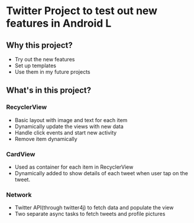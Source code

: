 Twitter Project to test out new features in Android L
===

Why this project?
---
+ Try out the new features
+ Set up templates
+ Use them in my future projects

What's in this project?
---
### RecyclerView
+ Basic layout with image and text for each item
+ Dynamically update the views with new data
+ Handle click events and start new activity
+ Remove item dynamically

### CardView
+ Used as container for each item in RecyclerView
+ Dynamically added to show details of each tweet when user tap on the tweet.

### Network
+ Twitter API(through twitter4j) to fetch data and populate the view
+ Two separate async tasks to fetch tweets and profile pictures
